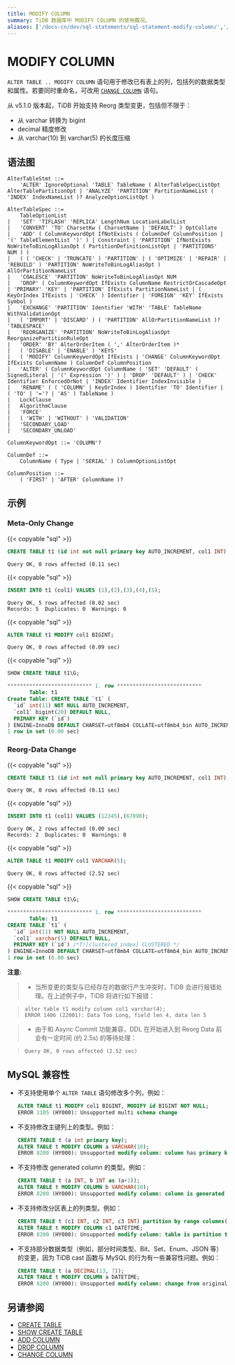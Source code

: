 ```yaml
---
title: MODIFY COLUMN
summary: TiDB 数据库中 MODIFY COLUMN 的使用概况。
aliases: ['/docs-cn/dev/sql-statements/sql-statement-modify-column/','/docs-cn/dev/reference/sql/statements/modify-column/']
---
```


# MODIFY COLUMN

`ALTER TABLE .. MODIFY COLUMN` 语句用于修改已有表上的列，包括列的数据类型和属性。若要同时重命名，可改用 [`CHANGE COLUMN`](/sql-statements/sql-statement-change-column.md) 语句。

从 v5.1.0 版本起，TiDB 开始支持 Reorg 类型变更，包括但不限于：

- 从 varchar 转换为 bigint 
- decimal 精度修改
- 从 varchar(10) 到 varchar(5) 的长度压缩

## 语法图

```ebnf+diagram
AlterTableStmt ::=
    'ALTER' IgnoreOptional 'TABLE' TableName ( AlterTableSpecListOpt AlterTablePartitionOpt | 'ANALYZE' 'PARTITION' PartitionNameList ( 'INDEX' IndexNameList )? AnalyzeOptionListOpt )

AlterTableSpec ::=
    TableOptionList
|   'SET' 'TIFLASH' 'REPLICA' LengthNum LocationLabelList
|   'CONVERT' 'TO' CharsetKw ( CharsetName | 'DEFAULT' ) OptCollate
|   'ADD' ( ColumnKeywordOpt IfNotExists ( ColumnDef ColumnPosition | '(' TableElementList ')' ) | Constraint | 'PARTITION' IfNotExists NoWriteToBinLogAliasOpt ( PartitionDefinitionListOpt | 'PARTITIONS' NUM ) )
|   ( ( 'CHECK' | 'TRUNCATE' ) 'PARTITION' | ( 'OPTIMIZE' | 'REPAIR' | 'REBUILD' ) 'PARTITION' NoWriteToBinLogAliasOpt ) AllOrPartitionNameList
|   'COALESCE' 'PARTITION' NoWriteToBinLogAliasOpt NUM
|   'DROP' ( ColumnKeywordOpt IfExists ColumnName RestrictOrCascadeOpt | 'PRIMARY' 'KEY' | 'PARTITION' IfExists PartitionNameList | ( KeyOrIndex IfExists | 'CHECK' ) Identifier | 'FOREIGN' 'KEY' IfExists Symbol )
|   'EXCHANGE' 'PARTITION' Identifier 'WITH' 'TABLE' TableName WithValidationOpt
|   ( 'IMPORT' | 'DISCARD' ) ( 'PARTITION' AllOrPartitionNameList )? 'TABLESPACE'
|   'REORGANIZE' 'PARTITION' NoWriteToBinLogAliasOpt ReorganizePartitionRuleOpt
|   'ORDER' 'BY' AlterOrderItem ( ',' AlterOrderItem )*
|   ( 'DISABLE' | 'ENABLE' ) 'KEYS'
|   ( 'MODIFY' ColumnKeywordOpt IfExists | 'CHANGE' ColumnKeywordOpt IfExists ColumnName ) ColumnDef ColumnPosition
|   'ALTER' ( ColumnKeywordOpt ColumnName ( 'SET' 'DEFAULT' ( SignedLiteral | '(' Expression ')' ) | 'DROP' 'DEFAULT' ) | 'CHECK' Identifier EnforcedOrNot | 'INDEX' Identifier IndexInvisible )
|   'RENAME' ( ( 'COLUMN' | KeyOrIndex ) Identifier 'TO' Identifier | ( 'TO' | '='? | 'AS' ) TableName )
|   LockClause
|   AlgorithmClause
|   'FORCE'
|   ( 'WITH' | 'WITHOUT' ) 'VALIDATION'
|   'SECONDARY_LOAD'
|   'SECONDARY_UNLOAD'

ColumnKeywordOpt ::= 'COLUMN'?

ColumnDef ::=
    ColumnName ( Type | 'SERIAL' ) ColumnOptionListOpt

ColumnPosition ::=
    ( 'FIRST' | 'AFTER' ColumnName )?
```

## 示例

### Meta-Only Change

{{< copyable "sql" >}}

```sql
CREATE TABLE t1 (id int not null primary key AUTO_INCREMENT, col1 INT);
```

```
Query OK, 0 rows affected (0.11 sec)
```

{{< copyable "sql" >}}

```sql
INSERT INTO t1 (col1) VALUES (1),(2),(3),(4),(5);
```

```
Query OK, 5 rows affected (0.02 sec)
Records: 5  Duplicates: 0  Warnings: 0
```

{{< copyable "sql" >}}

```sql
ALTER TABLE t1 MODIFY col1 BIGINT;
```

```
Query OK, 0 rows affected (0.09 sec)
```

{{< copyable "sql" >}}

```sql
SHOW CREATE TABLE t1\G;
```

```sql
*************************** 1. row ***************************
       Table: t1
Create Table: CREATE TABLE `t1` (
  `id` int(11) NOT NULL AUTO_INCREMENT,
  `col1` bigint(20) DEFAULT NULL,
  PRIMARY KEY (`id`)
) ENGINE=InnoDB DEFAULT CHARSET=utf8mb4 COLLATE=utf8mb4_bin AUTO_INCREMENT=30001
1 row in set (0.00 sec)
```

### Reorg-Data Change

{{< copyable "sql" >}}

```sql
CREATE TABLE t1 (id int not null primary key AUTO_INCREMENT, col1 INT);
```

```
Query OK, 0 rows affected (0.11 sec)
```

{{< copyable "sql" >}}

```sql
INSERT INTO t1 (col1) VALUES (12345),(67890);
```

```
Query OK, 2 rows affected (0.00 sec)
Records: 2  Duplicates: 0  Warnings: 0
```

{{< copyable "sql" >}}

```sql
ALTER TABLE t1 MODIFY col1 VARCHAR(5);
```

```
Query OK, 0 rows affected (2.52 sec)
```

{{< copyable "sql" >}}

```sql
SHOW CREATE TABLE t1\G;
```

```sql
*************************** 1. row ***************************
       Table: t1
CREATE TABLE `t1` (
  `id` int(11) NOT NULL AUTO_INCREMENT,
  `col1` varchar(5) DEFAULT NULL,
  PRIMARY KEY (`id`) /*T![clustered_index] CLUSTERED */
) ENGINE=InnoDB DEFAULT CHARSET=utf8mb4 COLLATE=utf8mb4_bin AUTO_INCREMENT=30001
1 row in set (0.00 sec)
```

**注意:**

> - 当所变更的类型与已经存在的数据行产生冲突时，TiDB 会进行报错处理。在上述例子中，TiDB 将进行如下报错：

>   ```
>   alter table t1 modify column col1 varchar(4);
>   ERROR 1406 (22001): Data Too Long, field len 4, data len 5
>   ```

> - 由于和 Async Commit 功能兼容，DDL 在开始进入到 Reorg Data 前会有一定时间 (约 2.5s) 的等待处理：

>   ```
>   Query OK, 0 rows affected (2.52 sec)
>   ```

## MySQL 兼容性

* 不支持使用单个 `ALTER TABLE` 语句修改多个列，例如：

    ```sql
    ALTER TABLE t1 MODIFY col1 BIGINT, MODIFY id BIGINT NOT NULL;
    ERROR 1105 (HY000): Unsupported multi schema change
    ```
  
* 不支持修改主键列上的类型。例如：
  
    ```sql
    CREATE TABLE t (a int primary key);
    ALTER TABLE t MODIFY COLUMN a VARCHAR(10);
    ERROR 8200 (HY000): Unsupported modify column: column has primary key flag
    ```

* 不支持修改 generated column 的类型。例如：

    ```sql
    CREATE TABLE t (a INT, b INT as (a+1));
    ALTER TABLE t MODIFY COLUMN b VARCHAR(10);
    ERROR 8200 (HY000): Unsupported modify column: column is generated
    ```

* 不支持修改分区表上的列类型。例如：

    ```sql
    CREATE TABLE t (c1 INT, c2 INT, c3 INT) partition by range columns(c1) ( partition p0 values less than (10), partition p1 values less than (maxvalue));
    ALTER TABLE t MODIFY COLUMN c1 DATETIME;
    ERROR 8200 (HY000): Unsupported modify column: table is partition table
    ```

* 不支持部分数据类型（例如，部分时间类型、Bit、Set、Enum、JSON 等）的变更，因为 TiDB cast 函数与 MySQL 的行为有一些兼容性问题。例如：
  
    ```sql
    CREATE TABLE t (a DECIMAL(13, 7));
    ALTER TABLE t MODIFY COLUMN a DATETIME;
    ERROR 8200 (HY000): Unsupported modify column: change from original type decimal(13,7) to datetime is currently unsupported yet
    ```

## 另请参阅

* [CREATE TABLE](/sql-statements/sql-statement-create-table.md)
* [SHOW CREATE TABLE](/sql-statements/sql-statement-show-create-table.md)
* [ADD COLUMN](/sql-statements/sql-statement-add-column.md)
* [DROP COLUMN](/sql-statements/sql-statement-drop-column.md)
* [CHANGE COLUMN](/sql-statements/sql-statement-change-column.md)
